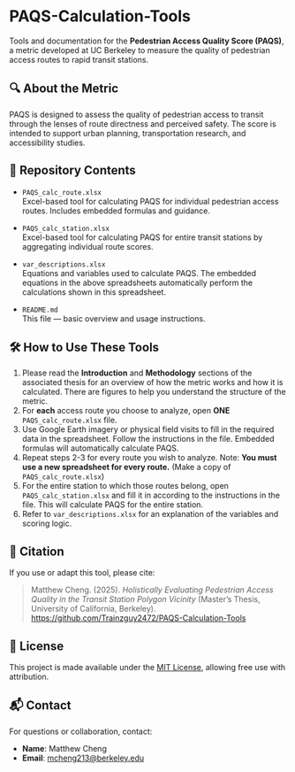 # PAQS-Calculation-Tools
Tools and documentation for the **Pedestrian Access Quality Score (PAQS)**, a metric developed at UC Berkeley to measure the quality of pedestrian access routes to rapid transit stations.

## 🔍 About the Metric
PAQS is designed to assess the quality of pedestrian access to transit through the lenses of route directness and perceived safety. The score is intended to support urban planning, transportation research, and accessibility studies.

## 📁 Repository Contents
- `PAQS_calc_route.xlsx`  
  Excel-based tool for calculating PAQS for individual pedestrian access routes. Includes embedded formulas and guidance.
  
- `PAQS_calc_station.xlsx`  
  Excel-based tool for calculating PAQS for entire transit stations by aggregating individual route scores. 
  
- `var_descriptions.xlsx`  
  Equations and variables used to calculate PAQS. The embedded equations in the above spreadsheets automatically perform the calculations shown in this spreadsheet.
  
- `README.md`  
  This file — basic overview and usage instructions.

## 🛠️ How to Use These Tools
1. Please read the **Introduction** and **Methodology** sections of the associated thesis for an overview of how the metric works and how it is calculated. There are figures to help you understand the structure of the metric.
2. For **each** access route you choose to analyze, open **ONE** `PAQS_calc_route.xlsx` file.
3. Use Google Earth imagery or physical field visits to fill in the required data in the spreadsheet. Follow the instructions in the file. Embedded formulas will automatically calculate PAQS.
4. Repeat steps 2-3 for every route you wish to analyze. Note: **You must use a new spreadsheet for every route.** (Make a copy of `PAQS_calc_route.xlsx`)
5. For the entire station to which those routes belong, open `PAQS_calc_station.xlsx` and fill it in according to the instructions in the file. This will calculate PAQS for the entire station.
7. Refer to `var_descriptions.xlsx` for an explanation of the variables and scoring logic.

## 📖 Citation
If you use or adapt this tool, please cite:
> Matthew Cheng. (2025). *Holistically Evaluating Pedestrian Access Quality in the Transit Station Polygon Vicinity* (Master’s Thesis, University of California, Berkeley). https://github.com/Trainzguy2472/PAQS-Calculation-Tools

## 🧾 License
This project is made available under the [MIT License](LICENSE), allowing free use with attribution.

## 📬 Contact
For questions or collaboration, contact:
- **Name**: Matthew Cheng  
- **Email**: mcheng213@berkeley.edu 
